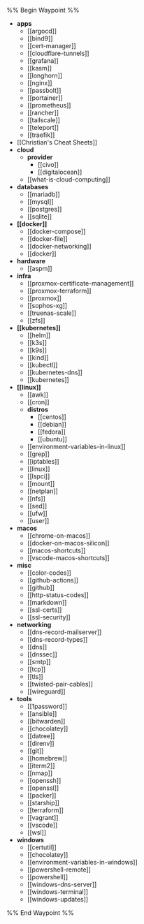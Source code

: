 %% Begin Waypoint %%
- **apps**
	- [[argocd]]
	- [[bind9]]
	- [[cert-manager]]
	- [[cloudflare-tunnels]]
	- [[grafana]]
	- [[kasm]]
	- [[longhorn]]
	- [[nginx]]
	- [[passbolt]]
	- [[portainer]]
	- [[prometheus]]
	- [[rancher]]
	- [[tailscale]]
	- [[teleport]]
	- [[traefik]]
- [[Christian's Cheat Sheets]]
- **cloud**
	- **provider**
		- [[civo]]
		- [[digitalocean]]
	- [[what-is-cloud-computing]]
- **databases**
	- [[mariadb]]
	- [[mysql]]
	- [[postgres]]
	- [[sqlite]]
- **[[docker]]**
	- [[docker-compose]]
	- [[docker-file]]
	- [[docker-networking]]
	- [[docker]]
- **hardware**
	- [[aspm]]
- **infra**
	- [[proxmox-certificate-management]]
	- [[proxmox-terraform]]
	- [[proxmox]]
	- [[sophos-xg]]
	- [[truenas-scale]]
	- [[zfs]]
- **[[kubernetes]]**
	- [[helm]]
	- [[k3s]]
	- [[k9s]]
	- [[kind]]
	- [[kubectl]]
	- [[kubernetes-dns]]
	- [[kubernetes]]
- **[[linux]]**
	- [[awk]]
	- [[cron]]
	- **distros**
		- [[centos]]
		- [[debian]]
		- [[fedora]]
		- [[ubuntu]]
	- [[environment-variables-in-linux]]
	- [[grep]]
	- [[iptables]]
	- [[linux]]
	- [[lspci]]
	- [[mount]]
	- [[netplan]]
	- [[nfs]]
	- [[sed]]
	- [[ufw]]
	- [[user]]
- **macos**
	- [[chrome-on-macos]]
	- [[docker-on-macos-silicon]]
	- [[macos-shortcuts]]
	- [[vscode-macos-shortcuts]]
- **misc**
	- [[color-codes]]
	- [[github-actions]]
	- [[github]]
	- [[http-status-codes]]
	- [[markdown]]
	- [[ssl-certs]]
	- [[ssl-security]]
- **networking**
	- [[dns-record-mailserver]]
	- [[dns-record-types]]
	- [[dns]]
	- [[dnssec]]
	- [[smtp]]
	- [[tcp]]
	- [[tls]]
	- [[twisted-pair-cables]]
	- [[wireguard]]
- **tools**
	- [[1password]]
	- [[ansible]]
	- [[bitwarden]]
	- [[chocolatey]]
	- [[datree]]
	- [[direnv]]
	- [[git]]
	- [[homebrew]]
	- [[iterm2]]
	- [[nmap]]
	- [[openssh]]
	- [[openssl]]
	- [[packer]]
	- [[starship]]
	- [[terraform]]
	- [[vagrant]]
	- [[vscode]]
	- [[wsl]]
- **windows**
	- [[certutil]]
	- [[chocolatey]]
	- [[environment-variables-in-windows]]
	- [[powershell-remote]]
	- [[powershell]]
	- [[windows-dns-server]]
	- [[windows-terminal]]
	- [[windows-updates]]

%% End Waypoint %%
